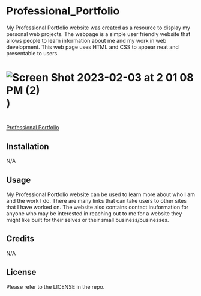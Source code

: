 # Professional_Portfolio

My Professional Portfolio website was created as a resource to display my personal web projects. The webpage is a simple user friendly website that allows people to learn information about me and my work in web development. This web page uses HTML and CSS to appear neat and presentable to users.

# ![Screen Shot 2023-02-03 at 2 01 08 PM (2)](https://user-images.githubusercontent.com/61917285/216685708-218ff68e-6af0-4d23-8f48-768a39541b5d.png))

#
[Professional Portfolio](https://brainatoms.github.io/Professional_Portfolio/)

## Installation

N/A

## Usage

My Professional Portfolio website can be used to learn more about who I am and the work I do. There are many links that can take users to other sites that I have worked on. The website also contains contact inuformation for anyone who may be interested in reaching out to me for a website they might like built for their selves or their small business/businesses. 

## Credits

N/A

## License

Please refer to the LICENSE in the repo.
